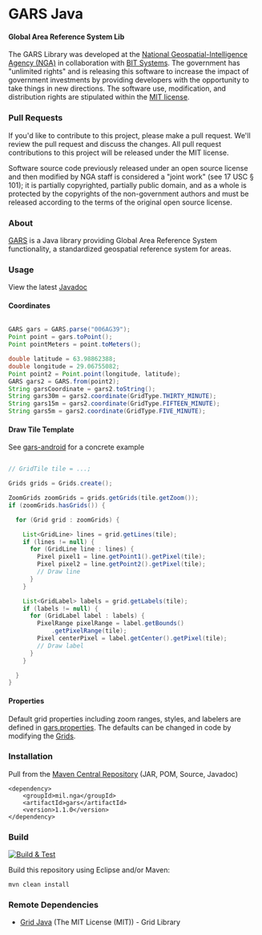 # GARS Java

#### Global Area Reference System Lib ####

The GARS Library was developed at the [National Geospatial-Intelligence Agency (NGA)](http://www.nga.mil/) in collaboration with [BIT Systems](https://www.caci.com/bit-systems/). The government has "unlimited rights" and is releasing this software to increase the impact of government investments by providing developers with the opportunity to take things in new directions. The software use, modification, and distribution rights are stipulated within the [MIT license](http://choosealicense.com/licenses/mit/).

### Pull Requests ###
If you'd like to contribute to this project, please make a pull request. We'll review the pull request and discuss the changes. All pull request contributions to this project will be released under the MIT license.

Software source code previously released under an open source license and then modified by NGA staff is considered a "joint work" (see 17 USC § 101); it is partially copyrighted, partially public domain, and as a whole is protected by the copyrights of the non-government authors and must be released according to the terms of the original open source license.

### About ###

[GARS](http://ngageoint.github.io/gars-java/) is a Java library providing Global Area Reference System functionality, a standardized geospatial reference system for areas.

### Usage ###

View the latest [Javadoc](http://ngageoint.github.io/gars-java/docs/api/)

#### Coordinates ####

```java

GARS gars = GARS.parse("006AG39");
Point point = gars.toPoint();
Point pointMeters = point.toMeters();

double latitude = 63.98862388;
double longitude = 29.06755082;
Point point2 = Point.point(longitude, latitude);
GARS gars2 = GARS.from(point2);
String garsCoordinate = gars2.toString();
String gars30m = gars2.coordinate(GridType.THIRTY_MINUTE);
String gars15m = gars2.coordinate(GridType.FIFTEEN_MINUTE);
String gars5m = gars2.coordinate(GridType.FIVE_MINUTE);

```

#### Draw Tile Template ####

See [gars-android](https://github.com/ngageoint/gars-android) for a concrete example

```java

// GridTile tile = ...;

Grids grids = Grids.create();

ZoomGrids zoomGrids = grids.getGrids(tile.getZoom());
if (zoomGrids.hasGrids()) {

  for (Grid grid : zoomGrids) {

    List<GridLine> lines = grid.getLines(tile);
    if (lines != null) {
      for (GridLine line : lines) {
        Pixel pixel1 = line.getPoint1().getPixel(tile);
        Pixel pixel2 = line.getPoint2().getPixel(tile);
        // Draw line
      }
    }

    List<GridLabel> labels = grid.getLabels(tile);
    if (labels != null) {
      for (GridLabel label : labels) {
        PixelRange pixelRange = label.getBounds()
            .getPixelRange(tile);
        Pixel centerPixel = label.getCenter().getPixel(tile);
        // Draw label
      }
    }

  }
}

```

#### Properties ####

Default grid properties including zoom ranges, styles, and labelers are defined in [gars.properties](https://github.com/ngageoint/gars-java/blob/master/src/main/resources/gars.properties). The defaults can be changed in code by modifying the [Grids](https://github.com/ngageoint/gars-java/blob/master/src/main/java/mil/nga/gars/grid/Grids.java).

### Installation ###

Pull from the [Maven Central Repository](http://search.maven.org/#artifactdetails|mil.nga|gars|1.1.0|jar) (JAR, POM, Source, Javadoc)

    <dependency>
        <groupId>mil.nga</groupId>
        <artifactId>gars</artifactId>
        <version>1.1.0</version>
    </dependency>

### Build ###

[![Build & Test](https://github.com/ngageoint/gars-java/workflows/Build%20&%20Test/badge.svg)](https://github.com/ngageoint/gars-java/actions/workflows/build-test.yml)

Build this repository using Eclipse and/or Maven:

    mvn clean install

### Remote Dependencies ###

* [Grid Java](https://github.com/ngageoint/grid-java) (The MIT License (MIT)) - Grid Library
